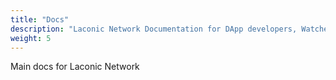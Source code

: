 ```yaml
---
title: "Docs"
description: "Laconic Network Documentation for DApp developers, Watcher writers, Validators, and Laconic Network Members."
weight: 5
---
```


Main docs for Laconic Network
